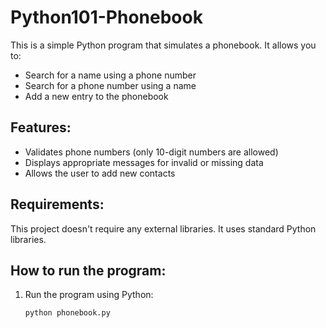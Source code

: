 # Python101-Phonebook

This is a simple Python program that simulates a phonebook. It allows you to:

- Search for a name using a phone number
- Search for a phone number using a name
- Add a new entry to the phonebook

## Features:
- Validates phone numbers (only 10-digit numbers are allowed)
- Displays appropriate messages for invalid or missing data
- Allows the user to add new contacts

## Requirements:
This project doesn't require any external libraries. It uses standard Python libraries.

## How to run the program:
1. Run the program using Python:

   ```bash
   python phonebook.py

